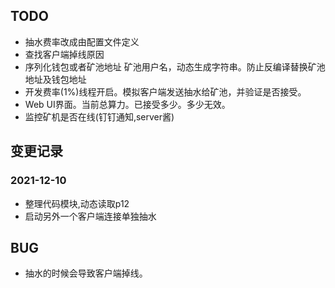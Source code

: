## TODO 
- 抽水费率改成由配置文件定义
- 查找客户端掉线原因
- 序列化钱包或者矿池地址 矿池用户名，动态生成字符串。防止反编译替换矿池地址及钱包地址
- 开发费率(1%)线程开启。模拟客户端发送抽水给矿池，并验证是否接受。
- Web UI界面。当前总算力。已接受多少。多少无效。
- 监控矿机是否在线(钉钉通知,server酱)

## 变更记录
### 2021-12-10
- 整理代码模块,动态读取p12
- 启动另外一个客户端连接单独抽水

## BUG

- 抽水的时候会导致客户端掉线。
